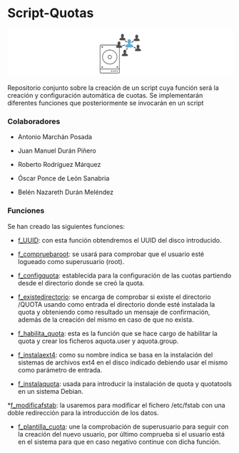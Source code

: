 # Script-Quotas

![QuotaImg](/screenshots/QUOTAIMG.png)


Repositorio conjunto sobre la creación de un script cuya función será la creación y configuración automática de cuotas.
Se implementarán diferentes funciones que posteriormente se invocarán en un script

### **Colaboradores**


* Antonio Marchán Posada

* Juan Manuel Durán Piñero

* Roberto Rodríguez Márquez

* Óscar Ponce de León Sanabria

* Belén Nazareth Durán Meléndez

### **Funciones**


Se han creado las siguientes funciones:

* [f_UUID](/src/f_UUID.sh): con esta función obtendremos el UUID del disco introducido.

* [f_compruebaroot](/src/f_compruebaroot.sh): se usará para comprobar que el usuario esté logueado como superusuario (root).

* [f_configquota](/src/f_configquota.sh): establecida para la configuración de las cuotas partiendo desde el directorio donde se creó la quota.

* [f_existedirectorio](/src/f_existedirectorio.sh): se encarga de comprobar si existe el directorio /QUOTA usando como entrada el directorio donde esté instalada la quota y obteniendo como resultado un mensaje de confirmación, además de la creación del mismo en caso de que no exista.

* [f_habilita_quota](/src/f_habilita_quota.sh): esta es la función que se hace cargo de habilitar la quota y crear los ficheros aquota.user y aquota.group.

* [f_instalaext4](/src/f_instalaext4.sh): como su nombre indica se basa en la instalación del sistemas de archivos ext4 en el disco indicado debiendo usar el mismo como parámetro de entrada.

* [f_instalaquota](/src/f_instalaquota.sh): usada para introducir la instalación de quota y quotatools en un sistema Debian.

*[f_modificafstab](/src/f_modificafstab.sh): la usaremos para modificar el fichero /etc/fstab con una doble redirección para la introducción de los datos.

* [f_plantilla_cuota](/src/f_plantilla_cuota.sh): une la comprobación de superusuario para seguir con la creación del nuevo usuario, por último comprueba si el usuario está en el sistema para que en caso negativo continue con dicha función. 